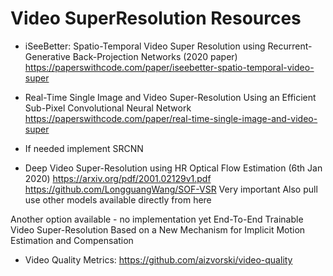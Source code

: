 # Video SuperResolution Resources

- iSeeBetter: Spatio-Temporal Video Super Resolution using Recurrent-Generative Back-Projection Networks (2020 paper)
https://paperswithcode.com/paper/iseebetter-spatio-temporal-video-super

- Real-Time Single Image and Video Super-Resolution Using an Efficient Sub-Pixel Convolutional Neural Network
https://paperswithcode.com/paper/real-time-single-image-and-video-super

- If needed implement SRCNN

- Deep Video Super-Resolution using HR Optical Flow Estimation (6th Jan 2020)
        https://arxiv.org/pdf/2001.02129v1.pdf
        https://github.com/LongguangWang/SOF-VSR Very important
        Also pull use other models available directly from here

Another option available - no implementation yet
End-To-End Trainable Video Super-Resolution Based on a New Mechanism for Implicit Motion Estimation and Compensation


- Video Quality Metrics: 
https://github.com/aizvorski/video-quality